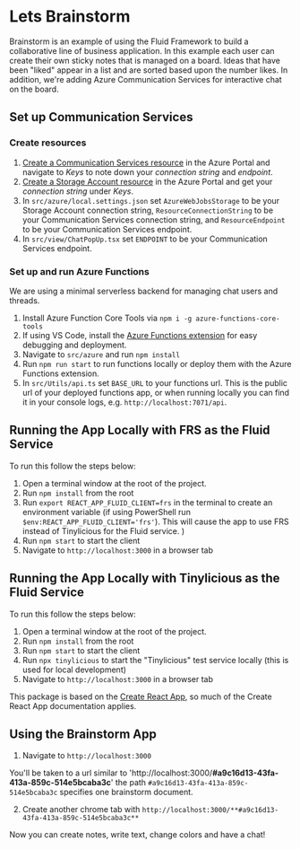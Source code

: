# Lets Brainstorm

Brainstorm is an example of using the Fluid Framework to build a collaborative line of business application. In this example each user can create their own sticky notes that is managed on a board. Ideas that have been "liked" appear
in a list and are sorted based upon the number likes.
In addition, we're adding Azure Communication Services for interactive chat on the board.

## Set up Communication Services

### Create resources

1. [Create a Communication Services resource](https://docs.microsoft.com/en-us/azure/communication-services/quickstarts/create-communication-resource?tabs=windows&pivots=platform-azp) in the Azure Portal and navigate to *Keys* to note down your *connection string* and *endpoint*.
1. [Create a Storage Account resource](https://docs.microsoft.com/en-us/azure/storage/common/storage-account-create?tabs=azure-portal) in the Azure Portal and get your *connection string* under *Keys*.
1. In `src/azure/local.settings.json` set `AzureWebJobsStorage` to be your Storage Account connection string, `ResourceConnectionString` to be your Communication Services connection string, and `ResourceEndpoint` to be your Communication Services endpoint.
1. In `src/view/ChatPopUp.tsx` set `ENDPOINT` to be your Communication Services endpoint.

### Set up and run Azure Functions
We are using a minimal serverless backend for managing chat users and threads.
1. Install Azure Function Core Tools via `npm i -g azure-functions-core-tools`
1. If using VS Code, install the [Azure Functions extension](https://marketplace.visualstudio.com/items?itemName=ms-azuretools.vscode-azurefunctions) for easy debugging and deployment.
1. Navigate to `src/azure` and run `npm install`
1. Run `npm run start` to run functions locally or deploy them with the Azure Functions extension.
1. In `src/Utils/api.ts` set `BASE_URL` to your functions url. This is the public url of your deployed functions app, or when running locally you can find it in your console logs, e.g. `http://localhost:7071/api`.


## Running the App Locally with FRS as the Fluid Service

To run this follow the steps below:

1. Open a terminal window at the root of the project.
1. Run `npm install` from the root
1. Run `export REACT_APP_FLUID_CLIENT=frs` in the terminal to create an environment variable (if using PowerShell run `$env:REACT_APP_FLUID_CLIENT='frs'`). This will cause the app to use FRS instead of Tinylicious for the Fluid service.
)
1. Run `npm start` to start the client
1. Navigate to `http://localhost:3000` in a browser tab

## Running the App Locally with Tinylicious as the Fluid Service

To run this follow the steps below:

1. Open a terminal window at the root of the project.
1. Run `npm install` from the root
1. Run `npm start` to start the client
1. Run `npx tinylicious` to start the "Tinylicious" test service locally (this is used for local development)
1. Navigate to `http://localhost:3000` in a browser tab

This package is based on the [Create React App](https://reactjs.org/docs/create-a-new-react-app.html), so much of the Create React App documentation applies.

## Using the Brainstorm App

1. Navigate to `http://localhost:3000`

You'll be taken to a url similar to 'http://localhost:3000/**#a9c16d13-43fa-413a-859c-514e5bcaba3c**' the path `#a9c16d13-43fa-413a-859c-514e5bcaba3c` specifies one brainstorm document.

2. Create another chrome tab with `http://localhost:3000/**#a9c16d13-43fa-413a-859c-514e5bcaba3c**`

Now you can create notes, write text, change colors and have a chat!
